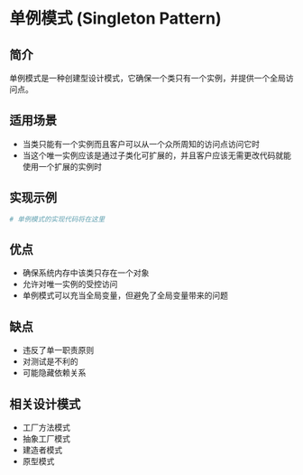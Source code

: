 # 单例模式 (Singleton Pattern)

## 简介
单例模式是一种创建型设计模式，它确保一个类只有一个实例，并提供一个全局访问点。

## 适用场景
- 当类只能有一个实例而且客户可以从一个众所周知的访问点访问它时
- 当这个唯一实例应该是通过子类化可扩展的，并且客户应该无需更改代码就能使用一个扩展的实例时

## 实现示例
```python
# 单例模式的实现代码将在这里
```

## 优点
- 确保系统内存中该类只存在一个对象
- 允许对唯一实例的受控访问
- 单例模式可以充当全局变量，但避免了全局变量带来的问题

## 缺点
- 违反了单一职责原则
- 对测试是不利的
- 可能隐藏依赖关系

## 相关设计模式
- 工厂方法模式
- 抽象工厂模式
- 建造者模式
- 原型模式
